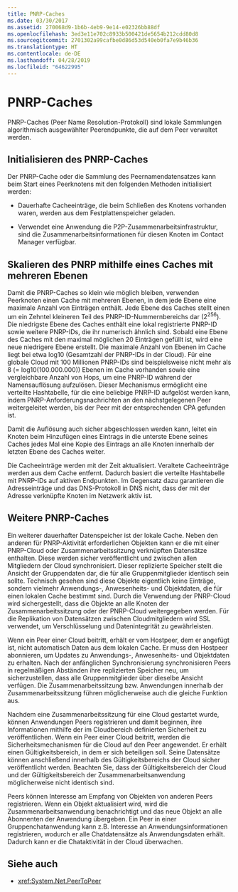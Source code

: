 ```yaml
---
title: PNRP-Caches
ms.date: 03/30/2017
ms.assetid: 270068d9-1b6b-4eb9-9e14-e02326bb88df
ms.openlocfilehash: 3ed3e11e702c8933b500421de5654b212cdd80d8
ms.sourcegitcommit: 2701302a99cafbe0d86d53d540eb0fa7e9b46b36
ms.translationtype: HT
ms.contentlocale: de-DE
ms.lasthandoff: 04/28/2019
ms.locfileid: "64622995"
---
```

# <a name="pnrp-caches"></a>PNRP-Caches
PNRP-Caches (Peer Name Resolution-Protokoll) sind lokale Sammlungen algorithmisch ausgewählter Peerendpunkte, die auf dem Peer verwaltet werden.  
  
## <a name="pnrp-cache-initialization"></a>Initialisieren des PNRP-Caches  
 Der PNRP-Cache oder die Sammlung des Peernamendatensatzes kann beim Start eines Peerknotens mit den folgenden Methoden initialisiert werden:  
  
- Dauerhafte Cacheeinträge, die beim Schließen des Knotens vorhanden waren, werden aus dem Festplattenspeicher geladen.  
  
- Verwendet eine Anwendung die P2P-Zusammenarbeitsinfrastruktur, sind die Zusammenarbeitsinformationen für diesen Knoten im Contact Manager verfügbar.  
  
## <a name="scaling-peer-name-resolution-with-a-multi-level-cache"></a>Skalieren des PNRP mithilfe eines Caches mit mehreren Ebenen  
 Damit die PNRP-Caches so klein wie möglich bleiben, verwenden Peerknoten einen Cache mit mehreren Ebenen, in dem jede Ebene eine maximale Anzahl von Einträgen enthält. Jede Ebene des Caches stellt einen um ein Zehntel kleineren Teil des PNRP-ID-Nummernbereichs dar (2<sup>256</sup>). Die niedrigste Ebene des Caches enthält eine lokal registrierte PNRP-ID sowie weitere PNRP-IDs, die ihr numerisch ähnlich sind. Sobald eine Ebene des Caches mit den maximal möglichen 20 Einträgen gefüllt ist, wird eine neue niedrigere Ebene erstellt. Die maximale Anzahl von Ebenen im Cache liegt bei etwa log10 (Gesamtzahl der PNRP-IDs in der Cloud). Für eine globale Cloud mit 100 Millionen PNRP-IDs sind beispielsweise nicht mehr als 8 (= log10(100.000.000)) Ebenen im Cache vorhanden sowie eine vergleichbare Anzahl von Hops, um eine PNRP-ID während der Namensauflösung aufzulösen. Dieser Mechanismus ermöglicht eine verteilte Hashtabelle, für die eine beliebige PNRP-ID aufgelöst werden kann, indem PNRP-Anforderungsnachrichten an den nächstgelegenen Peer weitergeleitet werden, bis der Peer mit der entsprechenden CPA gefunden ist.  
  
 Damit die Auflösung auch sicher abgeschlossen werden kann, leitet ein Knoten beim Hinzufügen eines Eintrags in die unterste Ebene seines Caches jedes Mal eine Kopie des Eintrags an alle Knoten innerhalb der letzten Ebene des Caches weiter.  
  
 Die Cacheeinträge werden mit der Zeit aktualisiert. Veraltete Cacheeinträge werden aus dem Cache entfernt. Dadurch basiert die verteilte Hashtabelle mit PNRP-IDs auf aktiven Endpunkten. Im Gegensatz dazu garantieren die Adresseinträge und das DNS-Protokoll in DNS nicht, dass der mit der Adresse verknüpfte Knoten im Netzwerk aktiv ist.  
  
## <a name="other-pnrp-caches"></a>Weitere PNRP-Caches  
 Ein weiterer dauerhafter Datenspeicher ist der lokale Cache.  Neben den anderen für PNRP-Aktivität erforderlichen Objekten kann er die mit einer PNRP-Cloud oder Zusammenarbeitssitzung verknüpften Datensätze enthalten. Diese werden sicher veröffentlicht und zwischen allen Mitgliedern der Cloud synchronisiert. Dieser replizierte Speicher stellt die Ansicht der Gruppendaten dar, die für alle Gruppenmitglieder identisch sein sollte. Technisch gesehen sind diese Objekte eigentlich keine Einträge, sondern vielmehr Anwendungs-, Anwesenheits- und Objektdaten, die für einen lokalen Cache bestimmt sind. Durch die Verwendung der PNRP-Cloud wird sichergestellt, dass die Objekte an alle Knoten der Zusammenarbeitssitzung oder der PNRP-Cloud weitergegeben werden.  Für die Replikation von Datensätzen zwischen Cloudmitgliedern wird SSL verwendet, um Verschlüsselung und Datenintegrität zu gewährleisten.  
  
 Wenn ein Peer einer Cloud beitritt, erhält er vom Hostpeer, dem er angefügt ist, nicht automatisch Daten aus dem lokalen Cache. Er muss den Hostpeer abonnieren, um Updates zu Anwendungs-, Anwesenheits- und Objektdaten zu erhalten. Nach der anfänglichen Synchronisierung synchronisieren Peers in regelmäßigen Abständen ihre replizierten Speicher neu, um sicherzustellen, dass alle Gruppenmitglieder über dieselbe Ansicht verfügen.  Die Zusammenarbeitssitzung bzw. Anwendungen innerhalb der Zusammenarbeitssitzung führen möglicherweise auch die gleiche Funktion aus.  
  
 Nachdem eine Zusammenarbeitssitzung für eine Cloud gestartet wurde, können Anwendungen Peers registrieren und damit beginnen, ihre Informationen mithilfe der im Cloudbereich definierten Sicherheit zu veröffentlichen. Wenn ein Peer einer Cloud beitritt, werden die Sicherheitsmechanismen für die Cloud auf den Peer angewendet. Er erhält einen Gültigkeitsbereich, in dem er sich beteiligen soll.  Seine Datensätze können anschließend innerhalb des Gültigkeitsbereichs der Cloud sicher veröffentlicht werden. Beachten Sie, dass der Gültigkeitsbereich der Cloud und der Gültigkeitsbereich der Zusammenarbeitsanwendung möglicherweise nicht identisch sind.  
  
 Peers können Interesse am Empfang von Objekten von anderen Peers registrieren. Wenn ein Objekt aktualisiert wird, wird die Zusammenarbeitsanwendung benachrichtigt und das neue Objekt an alle Abonnenten der Anwendung übergeben. Ein Peer in einer Gruppenchatanwendung kann z.B. Interesse an Anwendungsinformationen registrieren, wodurch er alle Chatdatensätze als Anwendungsdaten erhält.  Dadurch kann er die Chataktivität in der Cloud überwachen.  
  
## <a name="see-also"></a>Siehe auch

- <xref:System.Net.PeerToPeer>
